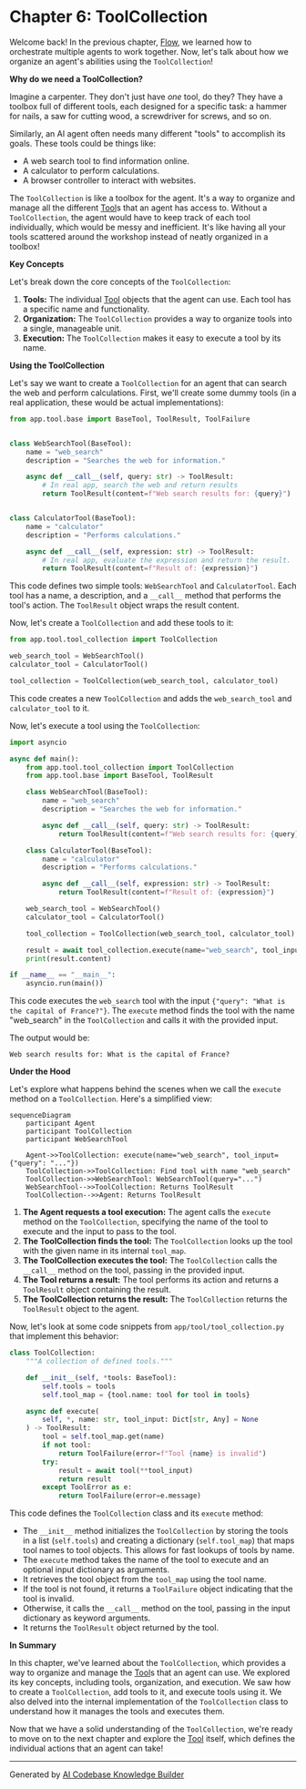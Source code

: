 # Chapter 6: ToolCollection

Welcome back! In the previous chapter, [Flow](05_flow.md), we learned how to orchestrate multiple agents to work together. Now, let's talk about how we organize an agent's abilities using the `ToolCollection`!

**Why do we need a ToolCollection?**

Imagine a carpenter. They don't just have *one* tool, do they? They have a toolbox full of different tools, each designed for a specific task: a hammer for nails, a saw for cutting wood, a screwdriver for screws, and so on.

Similarly, an AI agent often needs many different "tools" to accomplish its goals. These tools could be things like:

*   A web search tool to find information online.
*   A calculator to perform calculations.
*   A browser controller to interact with websites.

The `ToolCollection` is like a toolbox for the agent. It's a way to organize and manage all the different [Tool](07_tool.md)s that an agent has access to. Without a `ToolCollection`, the agent would have to keep track of each tool individually, which would be messy and inefficient. It's like having all your tools scattered around the workshop instead of neatly organized in a toolbox!

**Key Concepts**

Let's break down the core concepts of the `ToolCollection`:

1.  **Tools:** The individual [Tool](07_tool.md) objects that the agent can use. Each tool has a specific name and functionality.
2.  **Organization:** The `ToolCollection` provides a way to organize tools into a single, manageable unit.
3.  **Execution:** The `ToolCollection` makes it easy to execute a tool by its name.

**Using the ToolCollection**

Let's say we want to create a `ToolCollection` for an agent that can search the web and perform calculations. First, we'll create some dummy tools (in a real application, these would be actual implementations):

```python
from app.tool.base import BaseTool, ToolResult, ToolFailure


class WebSearchTool(BaseTool):
    name = "web_search"
    description = "Searches the web for information."

    async def __call__(self, query: str) -> ToolResult:
        # In real app, search the web and return results
        return ToolResult(content=f"Web search results for: {query}")


class CalculatorTool(BaseTool):
    name = "calculator"
    description = "Performs calculations."

    async def __call__(self, expression: str) -> ToolResult:
        # In real app, evaluate the expression and return the result.
        return ToolResult(content=f"Result of: {expression}")

```

This code defines two simple tools: `WebSearchTool` and `CalculatorTool`. Each tool has a name, a description, and a `__call__` method that performs the tool's action. The `ToolResult` object wraps the result content.

Now, let's create a `ToolCollection` and add these tools to it:

```python
from app.tool.tool_collection import ToolCollection

web_search_tool = WebSearchTool()
calculator_tool = CalculatorTool()

tool_collection = ToolCollection(web_search_tool, calculator_tool)
```

This code creates a new `ToolCollection` and adds the `web_search_tool` and `calculator_tool` to it.

Now, let's execute a tool using the `ToolCollection`:

```python
import asyncio

async def main():
    from app.tool.tool_collection import ToolCollection
    from app.tool.base import BaseTool, ToolResult

    class WebSearchTool(BaseTool):
        name = "web_search"
        description = "Searches the web for information."

        async def __call__(self, query: str) -> ToolResult:
            return ToolResult(content=f"Web search results for: {query}")

    class CalculatorTool(BaseTool):
        name = "calculator"
        description = "Performs calculations."

        async def __call__(self, expression: str) -> ToolResult:
            return ToolResult(content=f"Result of: {expression}")

    web_search_tool = WebSearchTool()
    calculator_tool = CalculatorTool()

    tool_collection = ToolCollection(web_search_tool, calculator_tool)

    result = await tool_collection.execute(name="web_search", tool_input={"query": "What is the capital of France?"})
    print(result.content)

if __name__ == "__main__":
    asyncio.run(main())
```

This code executes the `web_search` tool with the input `{"query": "What is the capital of France?"}`. The `execute` method finds the tool with the name "web_search" in the `ToolCollection` and calls it with the provided input.

The output would be:

```
Web search results for: What is the capital of France?
```

**Under the Hood**

Let's explore what happens behind the scenes when we call the `execute` method on a `ToolCollection`. Here's a simplified view:

```mermaid
sequenceDiagram
    participant Agent
    participant ToolCollection
    participant WebSearchTool

    Agent->>ToolCollection: execute(name="web_search", tool_input={"query": "..."})
    ToolCollection->>ToolCollection: Find tool with name "web_search"
    ToolCollection->>WebSearchTool: WebSearchTool(query="...")
    WebSearchTool-->>ToolCollection: Returns ToolResult
    ToolCollection-->>Agent: Returns ToolResult
```

1.  **The Agent requests a tool execution:** The agent calls the `execute` method on the `ToolCollection`, specifying the name of the tool to execute and the input to pass to the tool.
2.  **The ToolCollection finds the tool:** The `ToolCollection` looks up the tool with the given name in its internal `tool_map`.
3.  **The ToolCollection executes the tool:** The `ToolCollection` calls the `__call__` method on the tool, passing in the provided input.
4.  **The Tool returns a result:** The tool performs its action and returns a `ToolResult` object containing the result.
5.  **The ToolCollection returns the result:** The `ToolCollection` returns the `ToolResult` object to the agent.

Now, let's look at some code snippets from `app/tool/tool_collection.py` that implement this behavior:

```python
class ToolCollection:
    """A collection of defined tools."""

    def __init__(self, *tools: BaseTool):
        self.tools = tools
        self.tool_map = {tool.name: tool for tool in tools}

    async def execute(
        self, *, name: str, tool_input: Dict[str, Any] = None
    ) -> ToolResult:
        tool = self.tool_map.get(name)
        if not tool:
            return ToolFailure(error=f"Tool {name} is invalid")
        try:
            result = await tool(**tool_input)
            return result
        except ToolError as e:
            return ToolFailure(error=e.message)
```

This code defines the `ToolCollection` class and its `execute` method:

*   The `__init__` method initializes the `ToolCollection` by storing the tools in a list (`self.tools`) and creating a dictionary (`self.tool_map`) that maps tool names to tool objects. This allows for fast lookups of tools by name.
*   The `execute` method takes the name of the tool to execute and an optional input dictionary as arguments.
*   It retrieves the tool object from the `tool_map` using the tool name.
*   If the tool is not found, it returns a `ToolFailure` object indicating that the tool is invalid.
*   Otherwise, it calls the `__call__` method on the tool, passing in the input dictionary as keyword arguments.
*   It returns the `ToolResult` object returned by the tool.

**In Summary**

In this chapter, we've learned about the `ToolCollection`, which provides a way to organize and manage the [Tool](07_tool.md)s that an agent can use. We explored its key concepts, including tools, organization, and execution. We saw how to create a `ToolCollection`, add tools to it, and execute tools using it. We also delved into the internal implementation of the `ToolCollection` class to understand how it manages the tools and executes them.

Now that we have a solid understanding of the `ToolCollection`, we're ready to move on to the next chapter and explore the [Tool](07_tool.md) itself, which defines the individual actions that an agent can take!


---

Generated by [AI Codebase Knowledge Builder](https://github.com/The-Pocket/Tutorial-Codebase-Knowledge)